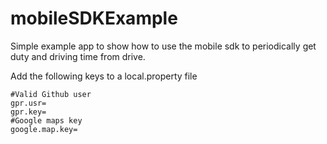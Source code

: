 # mobileSDKExample

Simple example app to show how to use the mobile sdk to periodically get duty and driving time from drive.

Add the following keys to a local.property file
```
#Valid Github user
gpr.usr=
gpr.key=
#Google maps key
google.map.key=
```
